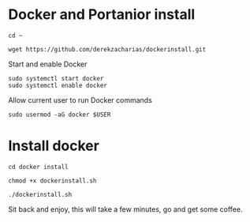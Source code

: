 # Docker and Portanior install

```
cd ~
```

```
wget https://github.com/derekzacharias/dockerinstall.git
```

Start and enable Docker
```
sudo systemctl start docker
sudo systemctl enable docker
```

Allow current user to run Docker commands
```
sudo usermod -aG docker $USER
```

# Install docker
```
cd docker install
```

```
chmod +x dockerinstall.sh
```

```
./dockerinstall.sh
```


Sit back and enjoy, this will take a few minutes, go and get some coffee.
